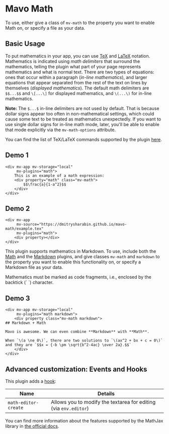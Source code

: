 # Mavo Math

To use, either give a class of `mv-math` to the property you want to enable Math on, or specify a file as your data.

## Basic Usage

To put mathematics in your app, you can use [TeX](https://en.wikipedia.org/wiki/TeX) and [LaTeX](https://en.wikipedia.org/wiki/LaTeX) notation. Mathematics is indicated using *math delimiters* that surround the mathematics, telling the plugin what part of your page represents mathematics and what is normal text. There are two types of equations: ones that occur within a paragraph (*in-line mathematics*), and larger equations that appear separated from the rest of the text on lines by themselves (*displayed mathematics*). The default math delimiters are `$$...$$` and `\[...\]` for displayed mathematics, and `\(...\)` for in-line mathematics.

**Note:** The `$...$` in-line delimiters are not used by default. That is because dollar signs appear too often in non-mathematical settings, which could cause some text to be treated as mathematics unexpectedly. If you want to use single dollar signs for in-line math mode, later, you'll be able to enable that mode explicitly via the `mv-math-options` attribute.

You can find the list of TeX/LaTeX commands supported by the plugin [here](https://docs.mathjax.org/en/latest/input/tex/macros/index.html#supported-tex-latex-commands).

## Demo 1

```markup
<div mv-app mv-storage="local"
     mv-plugins="math">
	This is an example of a math expression:
	<div property="math" class="mv-math">
		$$\frac{a}{1-a^2}$$
	</div>
</div>
```

## Demo 2

```markup
<div mv-app
     mv-source="https://dmitrysharabin.github.io/mavo-math/example.tex"
     mv-plugins="math">
	<div property></div>
</div>
```

This plugin supports mathematics in Markdown. To use, include both the [Math](https://plugins.mavo.io/plugin/math) and the [Markdown](https://plugins.mavo.io/plugin/markdown) plugins, and give classes `mv-math` and `markdown` to the property you want to enable this functionality on, or specify a Markdown file as your data.

Mathematics must be marked as code fragments, i.e., enclosed by the backtick (\` \`) character.

## Demo 3

```markup
<div mv-app mv-storage="local"
     mv-plugins="math markdown">
	<div property class="mv-math markdown">
## Markdown + Math

Mavo is awesome. We can even combine **Markdown** with **Math**.

When `\(a \ne 0\)`, there are two solutions to `\(ax^2 + bx + c = 0\)` and they are `$$x = {-b \pm \sqrt{b^2-4ac} \over 2a}.$$`
	</div>
</div>
```

## Advanced customization: Events and Hooks

This plugin adds a [hook](https://mavo.io/docs/plugins/#hooks):

| Name                 | Details                                                          |
| -------------------- | ---------------------------------------------------------------- |
| `math-editor-create` | Allows you to modify the textarea for editing (via `env.editor`) |

You can find more information about the features supported by the MathJax library in [the official docs](http://docs.mathjax.org/en/latest/index.html).
